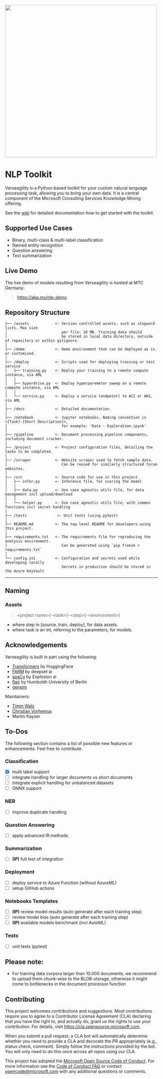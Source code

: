 <img src="demo/logo.png" width="500" align="center"><br>

# NLP Toolkit
Verseagility is a Python-based toolkit for your custom natural language processing task, allowing you to bring your own data. It is a central component of the Microsoft Consulting Services Knowledge Mining offering.

See the [wiki](./docs/README.md) for detailed documentation how to get started with the toolkit.

## Supported Use Cases
- Binary, multi-class & multi-label classification
- Named entity recognition
- Question answering
- Text summarization

## Live Demo
The live demo of models resulting from Verseagility is hosted at MTC Germany:
> https://aka.ms/nlp-demo

Repository Structure
------------

    ├── /assets            <- Version controlled assets, such as stopword lists. Max size 
    │                         per file: 10 MB. Training data should
    │                         be stored in local data directory, outside of repository or within gitignore. 
    │
    ├── /demo              <- Demo environment that can be deployed as is, or customized. 
    │
    ├── /deploy            <- Scripts used for deploying training or test service  
    │   ├── training.py    <- Deploy your training to a remote compute instance, via AML
    │   │   
    │   ├── hyperdrive.py  <- Deploy hyperparemeter sweep on a remote compute instance, via AML
    │   │
    │   └── service.py     <- Deploy a service (endpoint) to ACI or AKS, via AML
    │
    ├── /docs              <- Detailed documentation.
    │
    ├── /notebook          <- Jupyter notebooks. Naming convention is <[Task]-[Short Description]>,
    │                         for example: 'Data - Exploration.ipynb'
    │
    ├── /pipeline          <- Document processing pipeline components, including document cracker. 
    │
    ├── /project           <- Project configuration files, detailing the tasks to be completed.
    │
    ├── /scraper           <- Website scraper used to fetch sample data. 
    │                         Can be reused for similarly structured forum websites.
    │
    ├── /src               <- Source code for use in this project.
    │   ├── infer.py       <- Inference file, for scoring the model
    │   │   
    │   ├── data.py        <- Use case agnostic utils file, for data management incl upload/download
    │   │
    │   └── helper.py      <- Use case agnostic utils file, with common functions incl secret handling
    │
    ├── /tests              <- Unit tests (using pytest)
    │
    ├── README.md          <- The top-level README for developers using this project.
    │
    ├── requirements.txt   <- The requirements file for reproducing the analysis environment.
    │                         Can be generated using `pip freeze > requirements.txt`
    │
    └── config.ini         <- Configuration and secrets used while developing locally
                              Secrets in production should be stored in the Azure KeyVault
--------

## Naming
### Assets
> \<project name\>(-\<task\>)-\<step\>(-\<environment\>)
- where step in [source, train, deploy], for data assets.
- where task is an int, referring to the parameters, for models.

## Acknowledgements
Verseagility is built in part using the following:
- [Transformers](https://github.com/huggingface/pytorch-transformers) by HuggingFace
- [FARM](https://github.com/deepset-ai/FARM/) by deepset ai
- [spaCy](https://github.com/explosion/spaCy/) by Explosion ai
- [flair](https://github.com/flairNLP/flair/) by Humboldt-University of Berlin
- [gensim](https://radimrehurek.com/gensim/)

Maintainers:
- [Timm Walz](mailto:timm.walz@microsoft.com)
- [Christian Vorhemus](mailto:christian.vorhemus@microsoft.com)
- Martin Kayser

## To-Dos
The following section contains a list of possible new features or enhancements. Feel free to contribute. 
### Classification
- [x] multi label support
- [ ] integrate handling for larger documents vs short documents
- [ ] integrate explicit handling for unbalanced datasets
- [ ] ONNX support
### NER
- [ ] improve duplicate handling
### Question Answering
- [ ] apply advanced IR methods
### Summarization
- [ ] **(IP)** full test of integration
### Deployment
- [ ] deploy service to Azure Function (without AzureML)
- [ ] setup GitHub actions
### Notebooks Templates
- [ ] **(IP)** review model results (auto generate after each training step)
- [ ] review model bias (auto generate after each training step)
- [ ] **(IP)** available models benchmark (incl AutoML)
### Tests
- [ ] unit tests (pytest)

## Please note:
- For training data corpora larger than 10.000 documents, we recommend to upload them chunk-wise to the BLOB-storage, otherwise it might come to bottlenecks in the document processor function

## Contributing
This project welcomes contributions and suggestions.  Most contributions require you to agree to a
Contributor License Agreement (CLA) declaring that you have the right to, and actually do, grant us
the rights to use your contribution. For details, visit https://cla.opensource.microsoft.com.

When you submit a pull request, a CLA bot will automatically determine whether you need to provide
a CLA and decorate the PR appropriately (e.g., status check, comment). Simply follow the instructions
provided by the bot. You will only need to do this once across all repos using our CLA.

This project has adopted the [Microsoft Open Source Code of Conduct](https://opensource.microsoft.com/codeofconduct/).
For more information see the [Code of Conduct FAQ](https://opensource.microsoft.com/codeofconduct/faq/) or
contact [opencode@microsoft.com](mailto:opencode@microsoft.com) with any additional questions or comments.
